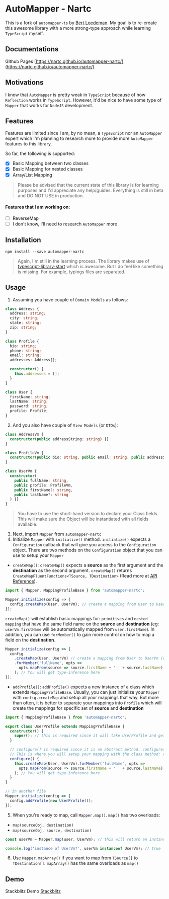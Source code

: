 # AutoMapper - Nartc

This is a fork of `automapper-ts` by [Bert Loedeman](https://github.com/loedeman). My goal is to re-create this awesome library with a more strong-type approach while learning `TypeScript` myself.

## Documentations

Github Pages
[https://nartc.github.io/automapper-nartc/](https://nartc.github.io/automapper-nartc/)

## Motivations

I know that `AutoMapper` is pretty weak in `TypeScript` because of how `Reflection` works in `TypeScript`. However, it'd be nice to have some type of `Mapper` that works for `NodeJS` development.

## Features

Features are limited since I am, by no mean, a `TypeScript` nor an `AutoMapper` expert which I'm planning to research more to provide more `AutoMapper` features to this library.

So far, the following is supported:

- [x] Basic Mapping between two classes
- [x] Basic Mapping for nested classes
- [x] Array/List Mapping

> Please be advised that the current state of this library is for learning purposes and I'd appreciate any help/guides. Everything is still in beta and DO NOT USE in production.

#### Features that I am working on:

- [ ] ReverseMap
- [ ] I don't know, I'll need to research `AutoMapper` more

## Installation

```shell
npm install --save automapper-nartc
```

> Again, I'm still in the learning process. The library makes use of [typescript-library-start](https://github.com/alexjoverm/typescript-library-starter) which is awesome. But I do feel like something is missing. For example, typings files are separated.

## Usage

1. Assuming you have couple of `Domain Models` as follows:

```typescript
class Address {
  address: string;
  city: string;
  state: string;
  zip: string;
}

class Profile {
  bio: string;
  phone: string;
  email: string;
  addresses: Address[];

  constructor() {
    this.addresses = [];
  }
}

class User {
  firstName: string;
  lastName: string;
  password: string;
  profile: Profile;
}
```

2. And you also have couple of `View Models` (or `DTOs`):

```typescript
class AddressVm {
  constructor(public addressString: string) {}
}

class ProfileVm {
  constructor(public bio: string, public email: string, public addressStrings: AddressVm[]) {}
}

class UserVm {
  constructor(
    public fullName: string,
    public profile: ProfileVm,
    public firstName?: string,
    public lastName?: string
  ) {}
}
```

> You have to use the short-hand version to declare your Class fields. This will make sure the Object will be instantiated with all fields available.

3. Next, import `Mapper` from `automapper-nartc`
4. Initialize `Mapper` with `initialize()` method. `initialize()` expects a `Configuration` callback that will give you access to the `Configuration` object. There are two methods on the `Configuration` object that you can use to setup your `Mapper`

- `createMap()`: `createMap()` expects a **source** as the first argument and the **destination** as the second argument. `createMap()` returns `CreateMapFluentFunctions<TSource, TDestination>` (Read more at [API Reference](https://nartc.github.io/automapper-nartc/index.html)).

```typescript
import { Mapper, MappingProfileBase } from 'automapper-nartc';

Mapper.initialize(config => {
  config.createMap(User, UserVm); // create a mapping from User to UserVm (one direction)
});
```

`createMap()` will establish basic mappings for: `primitives` and `nested mapping` that have the same field name on the **source** and **destination** (eg: `userVm.firstName` will be automatically mapped from `user.firstName`). In addition, you can use `forMember()` to gain more control on how to map a field on the **destination**.

```typescript
Mapper.initialize(config => {
  config
    .createMap(User, UserVm) // create a mapping from User to UserVm (one direction)
    .forMember('fullName', opts =>
      opts.mapFrom(source => source.firstName + ' ' + source.lastName)
    ); // You will get type-inference here
});
```

- `addProfile()`: `addProfile()` expects a new instance of a class which extends `MappingProfileBase`. Usually, you can just initialize your `Mapper` with `config.createMap` and setup all your mappings that way. But more than often, it is better to separate your mappings into `Profile` which will create the mappings for specific set of **source** and **destination**

```typescript
import { MappingProfileBase } from 'automapper-nartc';

export class UserProfile extends MappingProfileBase {
  constructor() {
    super(); // this is required since it will take UserProfile and get the string "UserProfile" to assign to profileName
  }

  // configure() is required since it is an abstract method. configure() will be called automatically by Mapper.
  // This is where you will setup your mapping with the class method: createMap
  configure() {
    this.createMap(User, UserVm).forMember('fullName', opts =>
      opts.mapFrom(source => source.firstName + ' ' + source.lastName)
    ); // You will get type-inference here
  }
}

// in another file
Mapper.initialize(config => {
  config.addProfile(new UserProfile());
});
```

5. When you're ready to map, call `Mapper.map()`. `map()` has two overloads:

- `map(sourceObj, destination)`
- `map(sourceObj, source, destination)`

```typescript
const userVm = Mapper.map(user, UserVm); // this will return an instance of UserVm and assign it to userVm with all the fields assigned properly from User

console.log('instance of UserVm?', userVm instanceof UserVm); // true
```

6. Use `Mapper.mapArray()` if you want to map from `TSource[]` to `TDestination[]`. `mapArray()` has the same overloads as `map()`

## Demo

Stackblitz Demo
[Stackblitz](https://stackblitz.com/edit/typescript-automapper-nartc)
